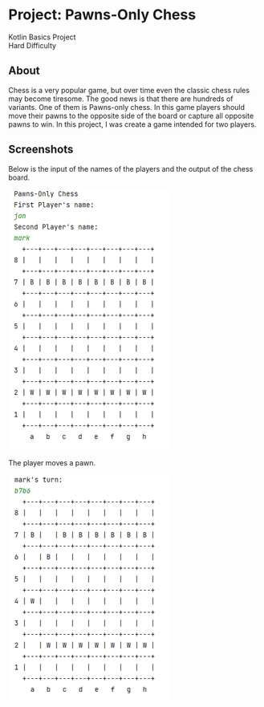 # Project: Pawns-Only Chess
Kotlin Basics Project  
Hard Difficulty  

## About
Chess is a very popular game, but over time even the classic chess rules may become tiresome. The good news is that there are hundreds of variants. One of them is Pawns-only chess. In this game players should move their pawns to the opposite side of the board or capture all opposite pawns to win. In this project, I was create a game intended for two players.  

## Screenshots
Below is the input of the names of the players and the output of the chess board.  

![The Pawns-Only Chess in console](/screenshots/1.png)  

The player moves a pawn.  

![The player moves a pawn](/screenshots/2.png)  
